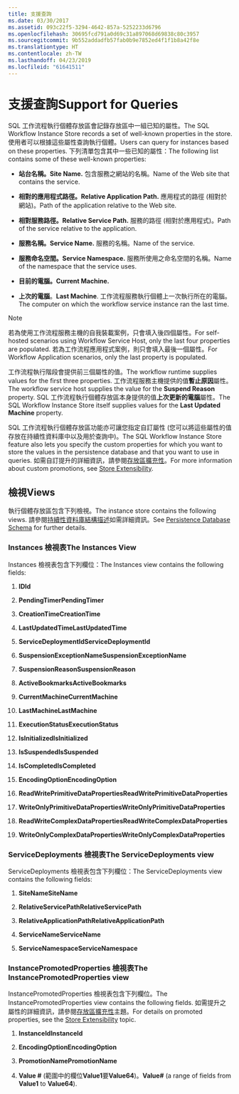 ```yaml
---
title: 支援查詢
ms.date: 03/30/2017
ms.assetid: 093c22f5-3294-4642-857a-5252233d6796
ms.openlocfilehash: 30695fcd791a0d69c31a897068d69838c80c3957
ms.sourcegitcommit: 9b552addadfb57fab0b9e7852ed4f1f1b8a42f8e
ms.translationtype: HT
ms.contentlocale: zh-TW
ms.lasthandoff: 04/23/2019
ms.locfileid: "61641511"
---
```

# <a name="support-for-queries"></a><span data-ttu-id="cb81a-102">支援查詢</span><span class="sxs-lookup"><span data-stu-id="cb81a-102">Support for Queries</span></span>
<span data-ttu-id="cb81a-103">SQL 工作流程執行個體存放區會記錄存放區中一組已知的屬性。</span><span class="sxs-lookup"><span data-stu-id="cb81a-103">The SQL Workflow Instance Store records a set of well-known properties in the store.</span></span> <span data-ttu-id="cb81a-104">使用者可以根據這些屬性查詢執行個體。</span><span class="sxs-lookup"><span data-stu-id="cb81a-104">Users can query for instances based on these properties.</span></span> <span data-ttu-id="cb81a-105">下列清單包含其中一些已知的屬性：</span><span class="sxs-lookup"><span data-stu-id="cb81a-105">The following list contains some of these well-known properties:</span></span>  
  
- <span data-ttu-id="cb81a-106">**站台名稱。**</span><span class="sxs-lookup"><span data-stu-id="cb81a-106">**Site Name.**</span></span> <span data-ttu-id="cb81a-107">包含服務之網站的名稱。</span><span class="sxs-lookup"><span data-stu-id="cb81a-107">Name of the Web site that contains the service.</span></span>  
  
- <span data-ttu-id="cb81a-108">**相對的應用程式路徑。**</span><span class="sxs-lookup"><span data-stu-id="cb81a-108">**Relative Application Path.**</span></span> <span data-ttu-id="cb81a-109">應用程式的路徑 (相對於網站)。</span><span class="sxs-lookup"><span data-stu-id="cb81a-109">Path of the application relative to the Web site.</span></span>  
  
- <span data-ttu-id="cb81a-110">**相對服務路徑。**</span><span class="sxs-lookup"><span data-stu-id="cb81a-110">**Relative Service Path.**</span></span> <span data-ttu-id="cb81a-111">服務的路徑 (相對於應用程式)。</span><span class="sxs-lookup"><span data-stu-id="cb81a-111">Path of the service relative to the application.</span></span>  
  
- <span data-ttu-id="cb81a-112">**服務名稱。**</span><span class="sxs-lookup"><span data-stu-id="cb81a-112">**Service Name.**</span></span> <span data-ttu-id="cb81a-113">服務的名稱。</span><span class="sxs-lookup"><span data-stu-id="cb81a-113">Name of the service.</span></span>  
  
- <span data-ttu-id="cb81a-114">**服務命名空間。**</span><span class="sxs-lookup"><span data-stu-id="cb81a-114">**Service Namespace.**</span></span> <span data-ttu-id="cb81a-115">服務所使用之命名空間的名稱。</span><span class="sxs-lookup"><span data-stu-id="cb81a-115">Name of the namespace that the service uses.</span></span>  
  
- <span data-ttu-id="cb81a-116">**目前的電腦。**</span><span class="sxs-lookup"><span data-stu-id="cb81a-116">**Current Machine.**</span></span>  
  
- <span data-ttu-id="cb81a-117">**上次的電腦**。</span><span class="sxs-lookup"><span data-stu-id="cb81a-117">**Last Machine**.</span></span> <span data-ttu-id="cb81a-118">工作流程服務執行個體上一次執行所在的電腦。</span><span class="sxs-lookup"><span data-stu-id="cb81a-118">The computer on which the workflow service instance ran the last time.</span></span>  
  
> [!NOTE]
>  <span data-ttu-id="cb81a-119">若為使用工作流程服務主機的自我裝載案例，只會填入後四個屬性。</span><span class="sxs-lookup"><span data-stu-id="cb81a-119">For self-hosted scenarios using Workflow Service Host, only the last four properties are populated.</span></span> <span data-ttu-id="cb81a-120">若為工作流程應用程式案例，則只會填入最後一個屬性。</span><span class="sxs-lookup"><span data-stu-id="cb81a-120">For Workflow Application scenarios, only the last property is populated.</span></span>  
  
 <span data-ttu-id="cb81a-121">工作流程執行階段會提供前三個屬性的值。</span><span class="sxs-lookup"><span data-stu-id="cb81a-121">The workflow runtime supplies values for the first three properties.</span></span> <span data-ttu-id="cb81a-122">工作流程服務主機提供的值**暫止原因**屬性。</span><span class="sxs-lookup"><span data-stu-id="cb81a-122">The workflow service host supplies the value for the **Suspend Reason** property.</span></span> <span data-ttu-id="cb81a-123">SQL 工作流程執行個體存放區本身提供的值**上次更新的電腦**屬性。</span><span class="sxs-lookup"><span data-stu-id="cb81a-123">The SQL Workflow Instance Store itself supplies values for the **Last Updated Machine** property.</span></span>  
  
 <span data-ttu-id="cb81a-124">SQL 工作流程執行個體存放區功能亦可讓您指定自訂屬性 (您可以將這些屬性的值存放在持續性資料庫中以及用於查詢中)。</span><span class="sxs-lookup"><span data-stu-id="cb81a-124">The SQL Workflow Instance Store feature also lets you specify the custom properties for which you want to store the values in the persistence database and that you want to use in queries.</span></span> <span data-ttu-id="cb81a-125">如需自訂提升的詳細資訊，請參閱[存放區擴充性](store-extensibility.md)。</span><span class="sxs-lookup"><span data-stu-id="cb81a-125">For more information about custom promotions, see [Store Extensibility](store-extensibility.md).</span></span>  
  
## <a name="views"></a><span data-ttu-id="cb81a-126">檢視</span><span class="sxs-lookup"><span data-stu-id="cb81a-126">Views</span></span>  
 <span data-ttu-id="cb81a-127">執行個體存放區包含下列檢視。</span><span class="sxs-lookup"><span data-stu-id="cb81a-127">The instance store contains the following views.</span></span> <span data-ttu-id="cb81a-128">請參閱[持續性資料庫結構描述](persistence-database-schema.md)如需詳細資訊。</span><span class="sxs-lookup"><span data-stu-id="cb81a-128">See [Persistence Database Schema](persistence-database-schema.md) for further details.</span></span>  
  
### <a name="the-instances-view"></a><span data-ttu-id="cb81a-129">Instances 檢視表</span><span class="sxs-lookup"><span data-stu-id="cb81a-129">The Instances View</span></span>  
 <span data-ttu-id="cb81a-130">Instances 檢視表包含下列欄位：</span><span class="sxs-lookup"><span data-stu-id="cb81a-130">The Instances view contains the following fields:</span></span>  
  
1. <span data-ttu-id="cb81a-131">**ID**</span><span class="sxs-lookup"><span data-stu-id="cb81a-131">**Id**</span></span>  
  
2. <span data-ttu-id="cb81a-132">**PendingTimer**</span><span class="sxs-lookup"><span data-stu-id="cb81a-132">**PendingTimer**</span></span>  
  
3. <span data-ttu-id="cb81a-133">**CreationTime**</span><span class="sxs-lookup"><span data-stu-id="cb81a-133">**CreationTime**</span></span>  
  
4. <span data-ttu-id="cb81a-134">**LastUpdatedTime**</span><span class="sxs-lookup"><span data-stu-id="cb81a-134">**LastUpdatedTime**</span></span>  
  
5. <span data-ttu-id="cb81a-135">**ServiceDeploymentId**</span><span class="sxs-lookup"><span data-stu-id="cb81a-135">**ServiceDeploymentId**</span></span>  
  
6. <span data-ttu-id="cb81a-136">**SuspensionExceptionName**</span><span class="sxs-lookup"><span data-stu-id="cb81a-136">**SuspensionExceptionName**</span></span>  
  
7. <span data-ttu-id="cb81a-137">**SuspensionReason**</span><span class="sxs-lookup"><span data-stu-id="cb81a-137">**SuspensionReason**</span></span>  
  
8. <span data-ttu-id="cb81a-138">**ActiveBookmarks**</span><span class="sxs-lookup"><span data-stu-id="cb81a-138">**ActiveBookmarks**</span></span>  
  
9. <span data-ttu-id="cb81a-139">**CurrentMachine**</span><span class="sxs-lookup"><span data-stu-id="cb81a-139">**CurrentMachine**</span></span>  
  
10. <span data-ttu-id="cb81a-140">**LastMachine**</span><span class="sxs-lookup"><span data-stu-id="cb81a-140">**LastMachine**</span></span>  
  
11. <span data-ttu-id="cb81a-141">**ExecutionStatus**</span><span class="sxs-lookup"><span data-stu-id="cb81a-141">**ExecutionStatus**</span></span>  
  
12. <span data-ttu-id="cb81a-142">**IsInitialized**</span><span class="sxs-lookup"><span data-stu-id="cb81a-142">**IsInitialized**</span></span>  
  
13. <span data-ttu-id="cb81a-143">**IsSuspended**</span><span class="sxs-lookup"><span data-stu-id="cb81a-143">**IsSuspended**</span></span>  
  
14. <span data-ttu-id="cb81a-144">**IsCompleted**</span><span class="sxs-lookup"><span data-stu-id="cb81a-144">**IsCompleted**</span></span>  
  
15. <span data-ttu-id="cb81a-145">**EncodingOption**</span><span class="sxs-lookup"><span data-stu-id="cb81a-145">**EncodingOption**</span></span>  
  
16. <span data-ttu-id="cb81a-146">**ReadWritePrimitiveDataProperties**</span><span class="sxs-lookup"><span data-stu-id="cb81a-146">**ReadWritePrimitiveDataProperties**</span></span>  
  
17. <span data-ttu-id="cb81a-147">**WriteOnlyPrimitiveDataProperties**</span><span class="sxs-lookup"><span data-stu-id="cb81a-147">**WriteOnlyPrimitiveDataProperties**</span></span>  
  
18. <span data-ttu-id="cb81a-148">**ReadWriteComplexDataProperties**</span><span class="sxs-lookup"><span data-stu-id="cb81a-148">**ReadWriteComplexDataProperties**</span></span>  
  
19. <span data-ttu-id="cb81a-149">**WriteOnlyComplexDataProperties**</span><span class="sxs-lookup"><span data-stu-id="cb81a-149">**WriteOnlyComplexDataProperties**</span></span>  
  
### <a name="the-servicedeployments-view"></a><span data-ttu-id="cb81a-150">ServiceDeployments 檢視表</span><span class="sxs-lookup"><span data-stu-id="cb81a-150">The ServiceDeployments view</span></span>  
 <span data-ttu-id="cb81a-151">ServiceDeployments 檢視表包含下列欄位：</span><span class="sxs-lookup"><span data-stu-id="cb81a-151">The ServiceDeployments view contains the following fields:</span></span>  
  
1. <span data-ttu-id="cb81a-152">**SiteName**</span><span class="sxs-lookup"><span data-stu-id="cb81a-152">**SiteName**</span></span>  
  
2. <span data-ttu-id="cb81a-153">**RelativeServicePath**</span><span class="sxs-lookup"><span data-stu-id="cb81a-153">**RelativeServicePath**</span></span>  
  
3. <span data-ttu-id="cb81a-154">**RelativeApplicationPath**</span><span class="sxs-lookup"><span data-stu-id="cb81a-154">**RelativeApplicationPath**</span></span>  
  
4. <span data-ttu-id="cb81a-155">**ServiceName**</span><span class="sxs-lookup"><span data-stu-id="cb81a-155">**ServiceName**</span></span>  
  
5. <span data-ttu-id="cb81a-156">**ServiceNamespace**</span><span class="sxs-lookup"><span data-stu-id="cb81a-156">**ServiceNamespace**</span></span>  
  
### <a name="the-instancepromotedproperties-view"></a><span data-ttu-id="cb81a-157">InstancePromotedProperties 檢視表</span><span class="sxs-lookup"><span data-stu-id="cb81a-157">The InstancePromotedProperties view</span></span>  
 <span data-ttu-id="cb81a-158">InstancePromotedProperties 檢視表包含下列欄位。</span><span class="sxs-lookup"><span data-stu-id="cb81a-158">The InstancePromotedProperties view contains the following fields.</span></span> <span data-ttu-id="cb81a-159">如需提升之屬性的詳細資訊，請參閱[存放區擴充性](store-extensibility.md)主題。</span><span class="sxs-lookup"><span data-stu-id="cb81a-159">For details on promoted properties, see the [Store Extensibility](store-extensibility.md) topic.</span></span>  
  
1. <span data-ttu-id="cb81a-160">**InstanceId**</span><span class="sxs-lookup"><span data-stu-id="cb81a-160">**InstanceId**</span></span>  
  
2. <span data-ttu-id="cb81a-161">**EncodingOption**</span><span class="sxs-lookup"><span data-stu-id="cb81a-161">**EncodingOption**</span></span>  
  
3. <span data-ttu-id="cb81a-162">**PromotionName**</span><span class="sxs-lookup"><span data-stu-id="cb81a-162">**PromotionName**</span></span>  
  
4. <span data-ttu-id="cb81a-163">**Value #** (範圍中的欄位**Value1**要**Value64**)。</span><span class="sxs-lookup"><span data-stu-id="cb81a-163">**Value#** (a range of fields from **Value1** to **Value64**).</span></span>
